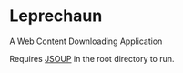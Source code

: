 Leprechaun
==========

A Web Content Downloading Application

<p> Requires <a href="http://jsoup.org">JSOUP</a> in the root directory to run.
